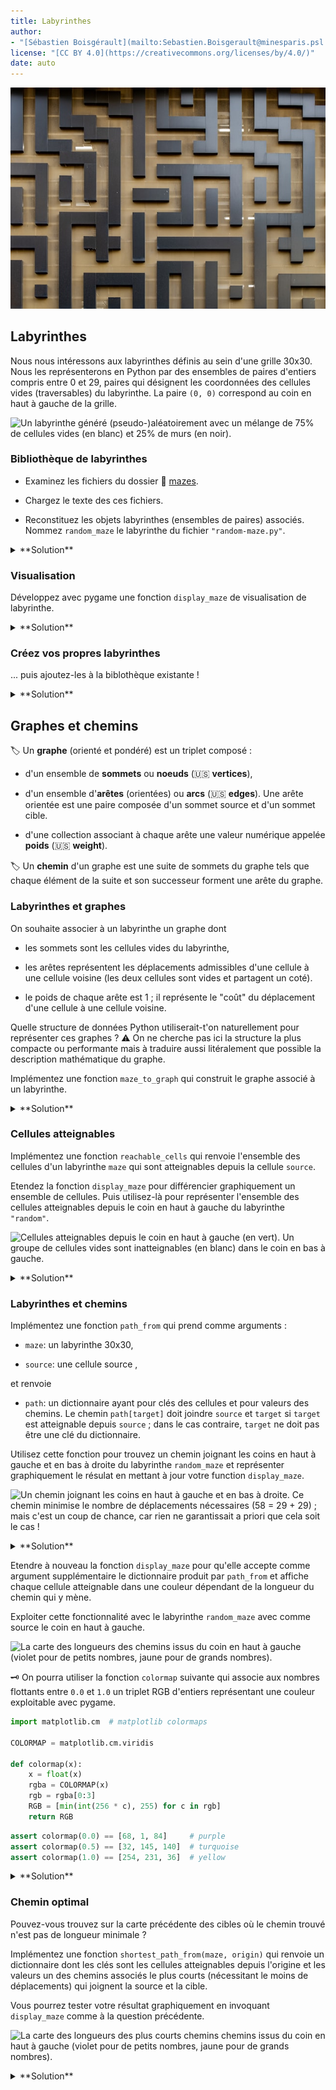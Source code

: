 ```yaml
---
title: Labyrinthes
author: 
- "[Sébastien Boisgérault](mailto:Sebastien.Boisgerault@minesparis.psl.eu), MINES Paris -- PSL"
license: "[CC BY 4.0](https://creativecommons.org/licenses/by/4.0/)"
date: auto
---
```


!["Maze" par [Mitchell Luo](https://unsplash.com/photos/z1c9juteR5c) sur [Unsplash](https://unsplash.com/)](images/mitchell-luo-z1c9juteR5c-unsplash.jpg)

Labyrinthes
--------------------------------------------------------------------------------

Nous nous intéressons aux labyrinthes définis au sein d'une grille 30x30.
Nous les représenterons en Python par des ensembles de paires d'entiers 
compris entre 0 et 29, paires qui désignent les coordonnées des cellules 
vides (traversables) du labyrinthe. 
La paire `(0, 0)` correspond au coin en haut à gauche de la grille.


![Un labyrinthe généré (pseudo-)aléatoirement avec un mélange de 
75% de cellules vides (en blanc) et 25% de murs (en noir).](images/random-maze.jpg)

### Bibliothèque de labyrinthes

  - Examinez les fichiers du dossier 📁 [mazes](https://github.com/boisgera/python-fr/tree/master/tps/maze/mazes).

  - Chargez le texte des ces fichiers.
  
  - Reconstituez les objets labyrinthes (ensembles de paires) associés.
    Nommez `random_maze` le labyrinthe du fichier
    `"random-maze.py"`.

<details>
<summary>
**Solution**
</summary>

Pour obtenir le labyrinthe du fichier `"random-maze.py"`:

```python
filename = "mazes/random-maze.py"
file = open(filename, mode="r", encoding="utf-8")
random_maze_repr = file.read()
file.close()
random_maze = eval(random_maze_repr)
```

</details>

### Visualisation

Développez avec pygame une fonction `display_maze` de visualisation de labyrinthe.


<details>
<summary>
**Solution**
</summary>

```python
# Pygame
import pygame as pg


# Constants
WIDTH, HEIGHT = 30, 30
CELL_SIZE = 20
FPS = 10
WHITE = (255, 255, 255)
BLACK = (0, 0, 0)

def draw_background(screen):
    screen.fill(BLACK)

def draw_walls(screen, maze):
    h = CELL_SIZE
    for x, y in maze:
        pg.draw.rect(screen, WHITE, (x * h, y * h, h, h))

def display_maze(maze):
    pg.init()
    pg.display.set_caption("Labyrinthes")
    width_height = (WIDTH * CELL_SIZE, HEIGHT * CELL_SIZE)
    screen = pg.display.set_mode(width_height)
    clock = pg.time.Clock()
    while True:
        events = pg.event.get()
        if any(event.type == pg.QUIT for event in events):
            break
        draw_background(screen)
        draw_walls(screen, maze)
        pg.display.update()
        clock.tick(FPS)
    pg.quit()
```

</details>


### Créez vos propres labyrinthes

... puis ajoutez-les à la biblothèque existante !

<details>
<summary>
**Solution**
</summary>

Par exemple pour créer un labyrinthe sans mur :

```python
empty_maze = set()
for y in range(0, HEIGHT):
    for x in range(0, WIDTH):
        empty_maze.add((x, y))
```

Puis pour le sauvegarder 

``` python
empty_maze_repr = repr(empty_maze)
file = open("mazes/empty_maze.py", "w", encoding="utf-8")
file.write(empty_maze_repr)
file.close()
```

</details>


Graphes et chemins
--------------------------------------------------------------------------------


🏷️ Un **graphe** (orienté et pondéré) est un triplet composé :

  - d'un ensemble de **sommets** ou **noeuds** (🇺🇸 **vertices**),

  - d'un ensemble d'**arêtes** (orientées) ou **arcs** (🇺🇸 **edges**). 
    Une arête orientée est une paire composée d'un sommet
    source et d'un sommet cible.

  - d'une collection associant à chaque arête une valeur numérique appelée **poids** (🇺🇸 **weight**).

🏷️ Un **chemin** d'un graphe est une suite de sommets du graphe tels que 
chaque élément de la suite et son successeur forment une arête du graphe.


### Labyrinthes et graphes
On souhaite associer à un labyrinthe un graphe dont

  - les sommets sont les cellules vides du labyrinthe,

  - les arêtes représentent les déplacements admissibles d'une cellule à 
    une cellule voisine (les deux cellules sont vides et partagent un coté). 

  - le poids de chaque arête est 1 ; il représente le "coût" du déplacement
    d'une cellule à une cellule voisine.

Quelle structure de données Python utiliserait-t'on naturellement
pour représenter ces graphes ? 
⚠️ On ne cherche pas ici la structure la plus compacte ou performante 
mais à traduire aussi litéralement que possible la description mathématique 
du graphe.

Implémentez une fonction `maze_to_graph` qui construit le graphe associé 
à un labyrinthe.

<details>
<summary>
**Solution**
</summary>

Il semble naturel de représenter 
les sommets comme un ensemble de paires d'entiers, les arêtes comme un ensemble
de paires de sommets et les poids comme un dictionnaire ayant
comme clés les arêtes et comme valeur unique l'entier 1.

```python
def maze_to_graph(maze):
    vertices = set(maze)
    edges = set()
    weights = {}
    for vertex in vertices:
        x, y = vertex
        for (dx, dy) in [(-1, 0), (0, -1), (1, 0), (0, 1)]:
            neighbor = (x + dx, y + dy)
            if neighbor in vertices:
                edge = (vertex, neighbor)
                edges.add(edge)
                weights[edge] = 1
    return (vertices, edges, weights)
  ```

</details>

### Cellules atteignables

Implémentez une fonction `reachable_cells` qui renvoie l'ensemble
des cellules d'un labyrinthe `maze` qui sont atteignables depuis 
la cellule `source`.

Etendez la fonction `display_maze` pour différencier graphiquement 
un ensemble de cellules. Puis utilisez-là pour représenter l'ensemble
des cellules atteignables depuis le coin en haut à gauche du labyrinthe
`"random"`.

![Cellules atteignables depuis le coin en haut à gauche (en vert). 
Un groupe de cellules vides sont inatteignables (en blanc) dans le coin en bas à gauche.](images/reachable-cells.jpg)


<details>
<summary>
**Solution**
</summary>

```python
def reachable_cells(maze, source):
    vertices, edges, _ = maze_to_graph(maze)
    todo = {source}
    done = set()
    while todo:
        current = todo.pop()
        neighbors = {
            v for v in vertices 
            if (current, v) in edges
        }
        for n in neighbors:
            if n not in done:
                todo.add(n)
        done.add(current)
    return done
```

```python
LIGHT_GREEN = (128, 255, 128)

def draw_cells(screen):
    h = CELL_SIZE
    for x, y in cells:
        pg.draw.rect(screen, LIGHT_GREEN, (x * h, y * h, h, h))

def display_maze(maze, cells=None):
    pg.init()
    pg.display.set_caption("Labyrinthes")
    width_height = (WIDTH * CELL_SIZE, HEIGHT * CELL_SIZE)
    screen = pg.display.set_mode(width_height)
    clock = pg.time.Clock()
    while True:
        events = pg.event.get()
        if any(event.type == pg.QUIT for event in events):
            break
        draw_background(screen)
        draw_walls(screen, maze)
        if cells is not None:
            draw_cells(screen)
        pg.display.update()
        clock.tick(FPS)
    pg.quit()
```

```python
TOP_LEFT = (0, 0)
cells = reachable_cells(random_maze, source=TOP_LEFT)
display_maze(random_maze, cells=cells)
```

</details>


### Labyrinthes et chemins 

Implémentez une fonction `path_from` qui prend comme arguments :

  - `maze`: un labyrinthe 30x30,

  - `source`: une cellule source ,
  
et renvoie 

  - `path`: un dictionnaire ayant pour clés des cellules et 
    pour valeurs des chemins. Le chemin `path[target]` doit joindre 
    `source` et `target` si `target` est atteignable depuis `source` ; 
    dans le cas contraire, `target` ne doit pas être une clé du dictionnaire.

Utilisez cette fonction pour trouvez un chemin joignant les coins en haut à
gauche et en bas à droite du labyrinthe `random_maze` et représenter graphiquement
le résulat en mettant à jour votre function `display_maze`.


![Un chemin joignant les coins en haut à gauche et en bas à droite. 
Ce chemin minimise le nombre de déplacements nécessaires
(58 = 29 + 29) ; mais c'est un coup de chance, 
car rien ne garantissait a priori que cela soit le cas !](images/path.jpg)

<details>
<summary>
**Solution**
</summary>

Une solution possible consiste à définir :

```python
def path_from(maze, source):
    vertices, edges, _ = maze_to_graph(maze)
    todo = set()
    done = set()
    path = {}
    if source in maze:
       todo.add(source)
       path[source] = [source]
    while todo:
        current = todo.pop()
        neighbors = {
            v for v in vertices 
            if (current, v) in edges
        }
        for n in neighbors:
            if n not in done and n not in todo:
                path[n] = path[current] + [n]
                todo.add(n)
        done.add(current)
    return path
```

puis à étendre notre fonction `display_maze` de la façon suivante :

```python
PINK = (255, 128, 128)

def draw_path(screen, path):
    h = CELL_SIZE
    for x, y in path:
        pg.draw.rect(screen, PINK, (x * h, y * h, h, h))

def display_maze(maze, cells=None, path=None):
    pg.init()
    pg.display.set_caption("Labyrinthes")
    width_height = (WIDTH * CELL_SIZE, HEIGHT * CELL_SIZE)
    screen = pg.display.set_mode(width_height)
    clock = pg.time.Clock()
    while True:
        events = pg.event.get()
        if any(event.type == pg.QUIT for event in events):
            break
        draw_background(screen)
        draw_walls(screen, maze)
        if cells is not None:
            draw_cells(screen)
        if path is not None:
            draw_path(screen, path)
        pg.display.update()
        clock.tick(FPS)
    pg.quit()
```

On exploite ensuite ces fonctions de la façon suivante:

```python
target_to_path = path_from(random_maze, TOP_LEFT)
BOTTOM_RIGHT = (WIDTH - 1, HEIGHT - 1)
path = target_to_path[BOTTOM_RIGHT]
display_maze(random_maze, path=path)
```
</details>

Etendre à nouveau la fonction `display_maze` pour qu'elle accepte comme
argument supplémentaire le dictionnaire produit par `path_from`  et 
affiche chaque cellule atteignable dans une couleur dépendant 
de la longueur du chemin qui y mène.

Exploiter cette fonctionnalité avec le labyrinthe `random_maze` avec comme
source le coin en haut à gauche.


![La carte des longueurs des chemins issus du coin en haut à gauche (violet
pour de petits nombres, jaune pour de grands nombres).](images/map.jpg)


🗝️ On pourra utiliser la fonction `colormap` suivante qui associe aux nombres
flottants entre `0.0` et `1.0` un triplet RGB d'entiers représentant une couleur 
exploitable avec pygame.

```python
import matplotlib.cm  # matplotlib colormaps

COLORMAP = matplotlib.cm.viridis

def colormap(x):
    x = float(x)
    rgba = COLORMAP(x)
    rgb = rgba[0:3]
    RGB = [min(int(256 * c), 255) for c in rgb]
    return RGB
```

```python
assert colormap(0.0) == [68, 1, 84]     # purple
assert colormap(0.5) == [32, 145, 140]  # turquoise
assert colormap(1.0) == [254, 231, 36]  # yellow
```

<details>
<summary>**Solution**</summary>

```python
def draw_map(screen, map):
    h = CELL_SIZE
    v_max = max(v for v in map.values())
    for (x, y), v in map.items():
        pg.draw.rect(
            screen,
            colormap(float(v / v_max)),
            (x * h, y * h, h, h),
        )

def display_maze(maze, cells=None, path=None, map=None):
    pg.init()
    pg.display.set_caption("Labyrinthes")
    width_height = (WIDTH * CELL_SIZE, HEIGHT * CELL_SIZE)
    screen = pg.display.set_mode(width_height)
    clock = pg.time.Clock()
    while True:
        events = pg.event.get()
        if any(event.type == pg.QUIT for event in events):
            break
        draw_background(screen)
        draw_walls(screen, maze)
        if cells is not None:
            draw_cells(screen, cells)
        if map is not None:
            draw_map(screen, map)
        if path is not None:
            draw_path(screen, path)
        pg.display.update()
        clock.tick(FPS)
    pg.quit()
```

```python
map = {
    target: len(path) - 1 
    for target, path in target_to_path.items()
}
display_maze(random_maze, map=map)
```
</details>

### Chemin optimal 

Pouvez-vous trouvez sur la carte précédente des cibles où le chemin trouvé
n'est pas de longueur minimale ?

Implémentez une fonction `shortest_path_from(maze, origin)` qui renvoie un 
dictionnaire dont les clés sont les cellules atteignables depuis l'origine
et les valeurs un des chemins associés le plus courts (nécessitant le moins
de déplacements) qui joignent la source et la cible.

Vous pourrez tester votre résultat graphiquement en invoquant `display_maze`
comme à la question précédente.

![La carte des longueurs des plus courts chemins chemins issus du coin en haut à gauche (violet
pour de petits nombres, jaune pour de grands nombres).](images/optimal-map.jpg)

<details>
<summary>
**Solution**
</summary>

Par construction, si à chaque cellule cible le chemin associé est le plus court
possible, les longueurs des chemins entre deux cellules vides voisines ne 
peuvent différer que de -1, 0 ou 1. 
Par conséquent, il suffit de constater des écarts de couleurs
importants entre cellules voisines de la carte (correspondant à un écart de
longueur égal au moins à deux) pour en conclure qu'on a trouvé un chemin non
optimal. Et c'est bien le cas à quelques endroits sur la carte des longueurs
associée à l'algorithme `path_from`.

On va donc développer un algorithme nous assurant que la longueur est 
effectivement minimale.

```python
import math

def shortest_path_from(maze, source): 
    vertices, edges, weight = maze_to_graph(maze)
    distance, path = {}, {}
    todo = {source}
    distance[source] = 0
    path[source] = [source]
    while todo:
        current = todo.pop()
        neighbors = {
            v for v in vertices 
            if (current, v) in edges
        }
        for n in neighbors:
            d = distance[current] + weight[(current, n)]
            if d < distance.get(n, math.inf):
                distance[n] = d
                path[n] = path[current] + [n]
                todo.add(n)
    return path
```

On peut tracer la carte de couleurs correspondantes avec :

```python
target_to_path = shortest_path_from(random_maze, TOP_LEFT)
map = {
    target: len(path) - 1 
    for target, path in target_to_path.items()
}
display_maze(random_maze, map=map)
```


</details>

<!--

Performance
--------------------------------------------------------------------------------

Plusieurs stratégies permettent d'améliorer les performances de la recherche
des plus courts chemins, un point qui devient critique quand la taille des
labyrinthes augmente ; notamment le choix de structures de données plus 
efficaces, et choix d'algorithmes plus efficaces.

### Mesure de la performance

Dans tous les cas, pour mesurer les (éventuels) progrès réalisés,
nous pourrons afficher le temps passé à déterminer les chemins optimaux ;
par exemple :

``` python
start = time.time()
path = shortest_path(maze, origin)
stop = time.time()
print(f"elapsed time (secs): {stop - start}")
```

Pour obtenir une image plus précise de ce qui se passe, et savoir dans quelle 
partie du code le temps est passé, on pourra utiliser le projet

  - 🐍 <https://github.com/pyutils/line_profiler>

### Structure de données

La structure de données choisie initialement pour représenter les graphes
n'est pas nécessairement la mieux choisie. Déterminez dans votre algorithme
quelles sont les opérations les plus fréquemment utilisées ; adaptez 
votre représentation des graphes en conséquence et mesure le résultat.

-->

<!--

## Pour aller plus loin

### Algorithmes

Améliorez ensuite l'algorithme lui-même. On pourra notamment étudier le
classique : 

  - 🎓 <https://fr.wikipedia.org/wiki/Algorithme_de_Dijkstra>

-->
